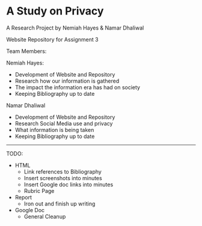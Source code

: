 # A Study on Privacy
A Research Project by Nemiah Hayes & Namar Dhaliwal

Website Repository for Assignment 3

Team Members:

Nemiah Hayes:
-	Development of Website and Repository
-	Research how our information is gathered
-   The impact the information era has had on society
-	Keeping Bibliography up to date

Namar Dhaliwal
-	Development of Website and Repository
-	Research Social Media use and privacy
-   What information is being taken
-	Keeping Bibliography up to date

----------------

TODO:
 - HTML
     - Link references to Bibliography
     - Insert screenshots into minutes
     - Insert Google doc links into minutes
     - Rubric Page
 - Report
     - Iron out and finish up writing
 - Google Doc
    - General Cleanup